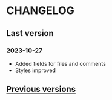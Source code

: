 # CHANGELOG

## Last version

### 2023-10-27

- Added fields for files and comments
- Styles improved

## [Previous versions](../../commits/main/CHANGELOG.md)
